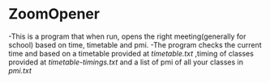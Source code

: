 # ZoomOpener
-This is a program that when run, opens the right meeting(generally for school) based on time, timetable and pmi.
-The program checks the current time and based on a timetable provided at *timetable.txt* ,timing of classes provided at *timetable-timings.txt* and a list of pmi of all your classes in *pmi.txt*


